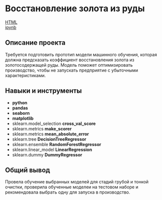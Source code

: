 # Восстановление золота из руды

[HTML](https://github.com/antiren/Portfolio/blob/main/Gold%20Recovery/9-Zoloto_SbornyProject%20-%20clean.html)     
[ipynb](https://github.com/antiren/Portfolio/blob/main/Gold%20Recovery/9-Zoloto_SbornyProject%20-%20clean.ipynb)

## Описание проекта

Требуется подготовить прототип модели машинного обучения, которая должна предсказать коэффициент восстановления золота из золотосодержащей руды. Модель поможет оптимизировать производство, чтобы не запускать предприятие с убыточными характеристиками.



## Навыки и инструменты

- **python**
- **pandas**
- **seaborn**
- **matplotlib**
- sklearn.model_selection **cross_val_score**
- sklearn.metrics **make_scorer**
- sklearn.metrics **mean_absolute_error**
- sklearn.tree **DecisionTreeRegressor**
- sklearn.ensemble **RandomForestRegressor**
- sklearn.linear_model **LinearRegression**
- sklearn.dummy **DummyRegressor**

## 

## Общий вывод

Провела обучение выбранных моделей для стадий грубой и тонкой очистки, проверила обученные моделеи на тестовом наборе и рекомендовала выбрать одну для запуска в производство.
